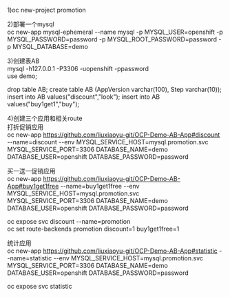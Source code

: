 1)oc new-project promotion

2)部署一个mysql<br>
oc new-app mysql-ephemeral --name mysql -p MYSQL_USER=openshift -p MYSQL_PASSWORD=password -p MYSQL_ROOT_PASSWORD=password -p MYSQL_DATABASE=demo

3)创建表AB<br>
mysql -h127.0.0.1 -P3306 -uopenshift -ppassword<br>
use demo;

drop table AB;
create table AB (AppVersion varchar(100), Step varchar(10));
insert into AB values("discount","look");
insert into AB values("buy1get1","buy");

4)创建三个应用和相关route<br>
打折促销应用<br>
oc new-app https://github.com/liuxiaoyu-git/OCP-Demo-AB-App#discount --name=discount --env MYSQL_SERVICE_HOST=mysql.promotion.svc MYSQL_SERVICE_PORT=3306 DATABASE_NAME=demo DATABASE_USER=openshift DATABASE_PASSWORD=password

买一送一促销应用<br>
oc new-app https://github.com/liuxiaoyu-git/OCP-Demo-AB-App#buy1get1free --name=buy1get1free --env MYSQL_SERVICE_HOST=mysql.promotion.svc MYSQL_SERVICE_PORT=3306 DATABASE_NAME=demo DATABASE_USER=openshift DATABASE_PASSWORD=password

oc expose svc discount --name=promotion<br>
oc set route-backends promotion discount=1 buy1get1free=1

统计应用<br>
oc new-app https://github.com/liuxiaoyu-git/OCP-Demo-AB-App#statistic --name=statistic --env MYSQL_SERVICE_HOST=mysql.promotion.svc MYSQL_SERVICE_PORT=3306 DATABASE_NAME=demo DATABASE_USER=openshift DATABASE_PASSWORD=password

oc expose svc statistic

